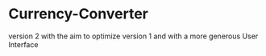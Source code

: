 # Currency-Converter
version 2 with the aim to optimize version 1 and with a more generous User Interface

